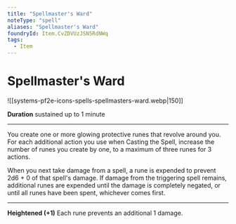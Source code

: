 ```yaml
---
title: "Spellmaster's Ward"
noteType: "spell"
aliases: "Spellmaster's Ward"
foundryId: Item.CvZDVUzJSN5RdNWq
tags:
  - Item
---
```


# Spellmaster's Ward
![[systems-pf2e-icons-spells-spellmasters-ward.webp|150]]

**Duration** sustained up to 1 minute

* * *

You create one or more glowing protective runes that revolve around you. For each additional action you use when Casting the Spell, increase the number of runes you create by one, to a maximum of three runes for 3 actions.

When you next take damage from a spell, a rune is expended to prevent 2d6 + 0 of that spell's damage. If damage from the triggering spell remains, additional runes are expended until the damage is completely negated, or until all runes have been spent, whichever comes first.

* * *

**Heightened (+1)** Each rune prevents an additional 1 damage.

